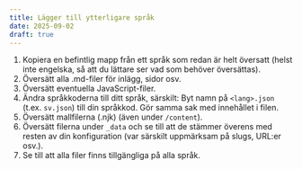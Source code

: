 ```yaml
---
title: Lägger till ytterligare språk
date: 2025-09-02
draft: true
---
```


1. Kopiera en befintlig mapp från ett språk som redan är helt översatt (helst inte engelska, så att du lättare ser vad som behöver översättas).
2. Översätt alla .md-filer för inlägg, sidor osv.
3. Översätt eventuella JavaScript-filer.
4. Ändra språkkoderna till ditt språk, särskilt: Byt namn på `<lang>.json` (t.ex. `sv.json`) till din språkkod. Gör samma sak med innehållet i filen.
5. Översätt mallfilerna (.njk) (även under `/content`).
6. Översätt filerna under `_data` och se till att de stämmer överens med resten av din konfiguration (var särskilt uppmärksam på slugs, URL:er osv.).
7. Se till att alla filer finns tillgängliga på alla språk.